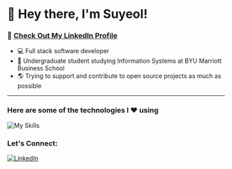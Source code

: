 # 👋 Hey there, I'm Suyeol!

### 🔗 [Check Out My LinkedIn Profile](https://www.linkedin.com/in/suyeolyoon/)

- 💻 Full stack software developer
- 🏫 Undergraduate student studying Information Systems at BYU Marriott Business School
- 🌎 Trying to support and contribute to open source projects as much as possible

***

### Here are some of the technologies I ❤️ using
![My Skills](https://skillicons.dev/icons?i=js,html,css,postgresql,mysql,aws,docker,react,nodejs,nextjs,vuejs,python,tailwind,sass,supabase,git&perline=12)

### Let's Connect:
[![LinkedIn](https://img.shields.io/badge/LinkedIn-0077B5?style=for-the-badge&logo=linkedin&logoColor=white)](https://www.linkedin.com/in/suyeolyoon/)
